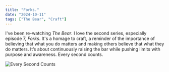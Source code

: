 ```yaml
---
title: "Forks."
date: "2024-10-11"
tags: ["The Bear", "Craft"]
---
```


I've been re-watching _The Bear_. I love the second series, especially episode 7, _Forks_. It's a homage to craft, a reminder of the importance of believing that what you do matters and making others believe that what they do matters. It’s about continuously raising the bar while pushing limits with purpose and awareness. Every second counts.

![Every Second Counts](note_images/everySecondCounts.jpg)
